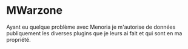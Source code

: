 # MWarzone
Ayant eu quelque problème avec Menoria je m'autorise de données publiquement les diverses plugins que je leurs ai fait et qui sont en ma propriété.
